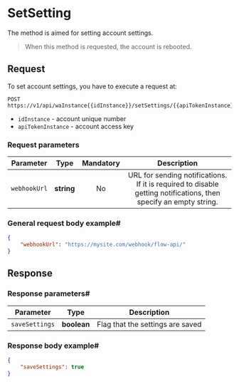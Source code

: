 # SetSetting

The method is aimed for setting account settings.

> When this method is requested, the account is rebooted.

## Request

To set account settings, you have to execute a request at:

```
POST https://v1/api/waInstance{{idInstance}}/setSettings/{{apiTokenInstance}}
```

- `idInstance` - account unique number
- `apiTokenInstance` - account access key

### Request parameters

| **Parameter** |  **Type**  | **Mandatory** |                                                  **Description**                                                  |
|:-------------:|:----------:|:-------------:|:-----------------------------------------------------------------------------------------------------------------:|
| `webhookUrl`  | **string** |      No       | 	URL for sending notifications. If it is required to disable getting notifications, then specify an empty string. |

### General request body example#

```json
{
    "webhookUrl": "https://mysite.com/webhook/flow-api/"
}
```

## Response

### Response parameters#

| **Parameter**  |  **Type**   |         **Description**          |
|:--------------:|:-----------:|:--------------------------------:|
| `saveSettings` | **boolean** | Flag that the settings are saved |

### Response body example#

```json
{
    "saveSettings": true
}
```